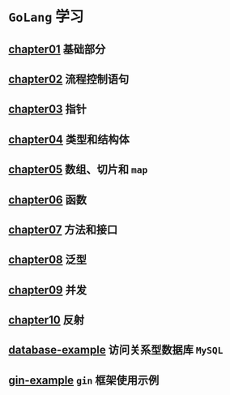 # `GoLang` 学习

## [chapter01](./chapter01/README.md)  基础部分

## [chapter02](./chapter02/README.md)  流程控制语句

## [chapter03](./chapter03/README.md)  指针

## [chapter04](./chapter04/README.md)  类型和结构体

## [chapter05](./chapter05/README.md)  数组、切片和 `map`

## [chapter06](./chapter06/README.md)  函数

## [chapter07](./chapter07/README.md)  方法和接口

## [chapter08](./chapter08/README.md)  泛型

## [chapter09](./chapter09/README.md)  并发

## [chapter10](./chapter10/README.md)  反射

## [database-example](./database-example/README.md)  访问关系型数据库 `MySQL`

## [gin-example](./gin-example/README.md)  `gin` 框架使用示例